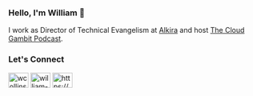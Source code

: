 ### Hello, I'm William :wave:
I work as Director of Technical Evangelism at [Alkira](https://alkira.com) and host [The Cloud Gambit Podcast](https://www.thecloudgambit.com).

### Let's Connect
<p align="left">
<a href="https://twitter.com/wcollins502" target="blank"><img align="center" src="https://raw.githubusercontent.com/rahuldkjain/github-profile-readme-generator/master/src/images/icons/Social/twitter.svg" alt="wcollins502" height="30" width="40" /></a>
<a href="https://linkedin.com/in/william-collins" target="blank"><img align="center" src="https://raw.githubusercontent.com/rahuldkjain/github-profile-readme-generator/master/src/images/icons/Social/linked-in-alt.svg" alt="william-collins" height="30" width="40" /></a>
<a href="/https://wcollins.io/index.xml" target="blank"><img align="center" src="https://raw.githubusercontent.com/rahuldkjain/github-profile-readme-generator/master/src/images/icons/Social/rss.svg" alt="https://wcollins.io/index.xml" height="30" width="40" /></a>
</p>

